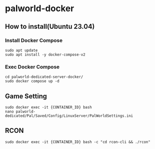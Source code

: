 # palworld-docker

## How to install(Ubuntu 23.04)

### Install Docker Compose
```shell
sudo apt update
sudo apt install -y docker-compose-v2
```

### Exec Docker Compose
```shell
cd palworld-dedicated-server-docker/
sudo docker compose up -d
```

## Game Setting
```
sudo docker exec -it {CONTAINER_ID} bash
nano palworld-dedicated/Pal/Saved/Config/LinuxServer/PalWorldSettings.ini
```

## RCON
```
sudo docker exec -it {CONTAINER_ID} bash -c "cd rcon-cli && ./rcon"
```
